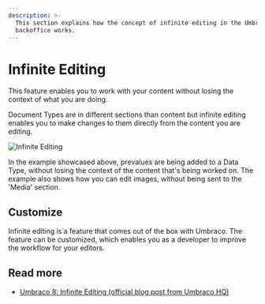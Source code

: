 ```yaml
---
description: >-
  This section explains how the concept of infinite editing in the Umbraco
  backoffice works.
---
```


# Infinite Editing

This feature enables you to work with your content without losing the context of what you are doing.

Document Types are in different sections than content but infinite editing enables you to make changes to them directly from the content you are editing.

![Infinite Editing](images/Infinite-editing.gif)

In the example showcased above, prevalues are being added to a Data Type, without losing the context of the content that's being worked on. The example also shows how you can edit images, without being sent to the 'Media' section.

## Customize

Infinite editing is a feature that comes out of the box with Umbraco. The feature can be customized, which enables you as a developer to improve the workflow for your editors.

## Read more

* [Umbraco 8: Infinite Editing (official blog post from Umbraco HQ)](https://umbraco.com/blog/umbraco-8-infinite-editing/)
